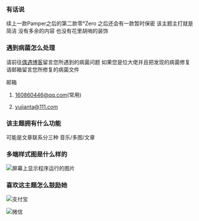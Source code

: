 ### 有话说

续上一款Pamper之后的第二款零°Zero 之后还会有一款暂时保密 该主题主打就是简洁 没有多余的内容 也没有花里胡哨的装饰

### 遇到病菌怎么处理

请前往<a href="https://ouyu.me/" >偶遇博客</a>留言您所遇到的病菌问题 如果您是位大佬并且把发现的病菌修复 请邮箱留言您所修复的病菌文件

邮箱

1. 160860446@qq.com(常用)

2. yujianta@111.com


### 该主题拥有什么功能

可能是文章联系分三种 音乐/多图/文章

### 多端样式图是什么样的

![屏幕上显示程序运行的图片](https://github.com/user-attachments/assets/4489d94e-6f5a-4fa2-843a-a3ee56fea5f9)

### 喜欢这主题怎么鼓励她

![支付宝](https://github.com/user-attachments/assets/f2d4ba84-7527-4bc2-a24a-98e6d6d092c0)

![微信](https://github.com/user-attachments/assets/ef99ab52-76f6-46d0-a663-7eb88ef961dc)
